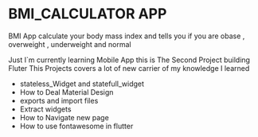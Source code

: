 # BMI_CALCULATOR APP
BMI App calculate your body mass index and tells you if you are obase , overweight , underweight and normal

Just I`m currently learning Mobile App this is The Second Project building Fluter
This Projects covers a lot of new carrier of my knowledge I learned 

<ul>
<li>stateless_Widget and statefull_widget</li>
<li>How to Deal Material Design</li>
<li>exports and import files</li>
<li>Extract widgets</li>
<li>How to Navigate new page</li>
<li>How to use fontawesome in flutter</li>
</ul> 

